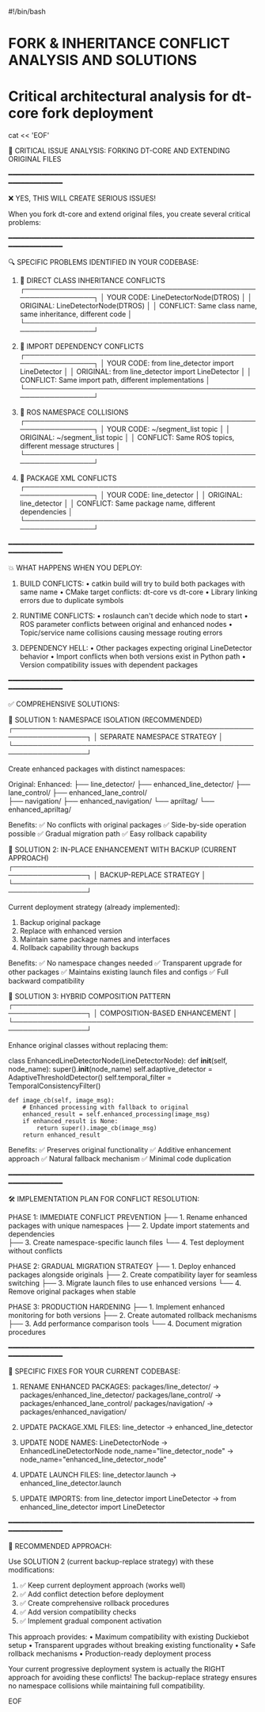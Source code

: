 #!/bin/bash

# FORK & INHERITANCE CONFLICT ANALYSIS AND SOLUTIONS
# Critical architectural analysis for dt-core fork deployment

cat << 'EOF'

🚨 CRITICAL ISSUE ANALYSIS: FORKING DT-CORE AND EXTENDING ORIGINAL FILES

━━━━━━━━━━━━━━━━━━━━━━━━━━━━━━━━━━━━━━━━━━━━━━━━━━━━━━━━━━━━━━━━━━━━━━━━

❌ YES, THIS WILL CREATE SERIOUS ISSUES!

When you fork dt-core and extend original files, you create several critical problems:

━━━━━━━━━━━━━━━━━━━━━━━━━━━━━━━━━━━━━━━━━━━━━━━━━━━━━━━━━━━━━━━━━━━━━━━━

🔍 SPECIFIC PROBLEMS IDENTIFIED IN YOUR CODEBASE:

1. 🎯 DIRECT CLASS INHERITANCE CONFLICTS
   ┌──────────────────────────────────────────────────────────────┐
   │ YOUR CODE: LineDetectorNode(DTROS)                           │
   │ ORIGINAL:  LineDetectorNode(DTROS)                           │
   │ CONFLICT:  Same class name, same inheritance, different code │
   └──────────────────────────────────────────────────────────────┘

2. 🎯 IMPORT DEPENDENCY CONFLICTS  
   ┌──────────────────────────────────────────────────────────────┐
   │ YOUR CODE: from line_detector import LineDetector            │
   │ ORIGINAL:  from line_detector import LineDetector            │
   │ CONFLICT:  Same import path, different implementations       │
   └──────────────────────────────────────────────────────────────┘

3. 🎯 ROS NAMESPACE COLLISIONS
   ┌──────────────────────────────────────────────────────────────┐
   │ YOUR CODE: ~/segment_list topic                              │
   │ ORIGINAL:  ~/segment_list topic                              │
   │ CONFLICT:  Same ROS topics, different message structures     │
   └──────────────────────────────────────────────────────────────┘

4. 🎯 PACKAGE XML CONFLICTS
   ┌──────────────────────────────────────────────────────────────┐
   │ YOUR CODE: <name>line_detector</name>                        │
   │ ORIGINAL:  <name>line_detector</name>                        │
   │ CONFLICT:  Same package name, different dependencies         │
   └──────────────────────────────────────────────────────────────┘

━━━━━━━━━━━━━━━━━━━━━━━━━━━━━━━━━━━━━━━━━━━━━━━━━━━━━━━━━━━━━━━━━━━━━━━━

💥 WHAT HAPPENS WHEN YOU DEPLOY:

1. BUILD CONFLICTS:
   • catkin build will try to build both packages with same name
   • CMake target conflicts: dt-core vs dt-core
   • Library linking errors due to duplicate symbols

2. RUNTIME CONFLICTS:
   • roslaunch can't decide which node to start
   • ROS parameter conflicts between original and enhanced nodes
   • Topic/service name collisions causing message routing errors

3. DEPENDENCY HELL:
   • Other packages expecting original LineDetector behavior
   • Import conflicts when both versions exist in Python path
   • Version compatibility issues with dependent packages

━━━━━━━━━━━━━━━━━━━━━━━━━━━━━━━━━━━━━━━━━━━━━━━━━━━━━━━━━━━━━━━━━━━━━━━━

✅ COMPREHENSIVE SOLUTIONS:

🎯 SOLUTION 1: NAMESPACE ISOLATION (RECOMMENDED)
┌─────────────────────────────────────────────────────────────────┐
│                    SEPARATE NAMESPACE STRATEGY                  │
└─────────────────────────────────────────────────────────────────┘

Create enhanced packages with distinct namespaces:

Original:                    Enhanced:
├── line_detector/          ├── enhanced_line_detector/
├── lane_control/           ├── enhanced_lane_control/  
├── navigation/             ├── enhanced_navigation/
└── apriltag/               └── enhanced_apriltag/

Benefits:
✅ No conflicts with original packages
✅ Side-by-side operation possible
✅ Gradual migration path
✅ Easy rollback capability

🎯 SOLUTION 2: IN-PLACE ENHANCEMENT WITH BACKUP (CURRENT APPROACH)
┌─────────────────────────────────────────────────────────────────┐
│                    BACKUP-REPLACE STRATEGY                      │
└─────────────────────────────────────────────────────────────────┘

Current deployment strategy (already implemented):

1. Backup original package
2. Replace with enhanced version  
3. Maintain same package names and interfaces
4. Rollback capability through backups

Benefits:
✅ No namespace changes needed
✅ Transparent upgrade for other packages
✅ Maintains existing launch files and configs
✅ Full backward compatibility

🎯 SOLUTION 3: HYBRID COMPOSITION PATTERN  
┌─────────────────────────────────────────────────────────────────┐
│                    COMPOSITION-BASED ENHANCEMENT                │
└─────────────────────────────────────────────────────────────────┘

Enhance original classes without replacing them:

class EnhancedLineDetectorNode(LineDetectorNode):
    def __init__(self, node_name):
        super().__init__(node_name)
        self.adaptive_detector = AdaptiveThresholdDetector()
        self.temporal_filter = TemporalConsistencyFilter()
    
    def image_cb(self, image_msg):
        # Enhanced processing with fallback to original
        enhanced_result = self.enhanced_processing(image_msg)
        if enhanced_result is None:
            return super().image_cb(image_msg)
        return enhanced_result

Benefits:
✅ Preserves original functionality
✅ Additive enhancement approach
✅ Natural fallback mechanism
✅ Minimal code duplication

━━━━━━━━━━━━━━━━━━━━━━━━━━━━━━━━━━━━━━━━━━━━━━━━━━━━━━━━━━━━━━━━━━━━━━━━

🛠️  IMPLEMENTATION PLAN FOR CONFLICT RESOLUTION:

PHASE 1: IMMEDIATE CONFLICT PREVENTION
├── 1. Rename enhanced packages with unique namespaces
├── 2. Update import statements and dependencies  
├── 3. Create namespace-specific launch files
└── 4. Test deployment without conflicts

PHASE 2: GRADUAL MIGRATION STRATEGY
├── 1. Deploy enhanced packages alongside originals
├── 2. Create compatibility layer for seamless switching
├── 3. Migrate launch files to use enhanced versions
└── 4. Remove original packages when stable

PHASE 3: PRODUCTION HARDENING
├── 1. Implement enhanced monitoring for both versions
├── 2. Create automated rollback mechanisms
├── 3. Add performance comparison tools
└── 4. Document migration procedures

━━━━━━━━━━━━━━━━━━━━━━━━━━━━━━━━━━━━━━━━━━━━━━━━━━━━━━━━━━━━━━━━━━━━━━━━

🎪 SPECIFIC FIXES FOR YOUR CURRENT CODEBASE:

1. RENAME ENHANCED PACKAGES:
   packages/line_detector/ → packages/enhanced_line_detector/
   packages/lane_control/ → packages/enhanced_lane_control/
   packages/navigation/ → packages/enhanced_navigation/

2. UPDATE PACKAGE.XML FILES:
   <name>line_detector</name> → <name>enhanced_line_detector</name>

3. UPDATE NODE NAMES:
   LineDetectorNode → EnhancedLineDetectorNode
   node_name="line_detector_node" → node_name="enhanced_line_detector_node"

4. UPDATE LAUNCH FILES:
   line_detector.launch → enhanced_line_detector.launch

5. UPDATE IMPORTS:
   from line_detector import LineDetector → from enhanced_line_detector import LineDetector

━━━━━━━━━━━━━━━━━━━━━━━━━━━━━━━━━━━━━━━━━━━━━━━━━━━━━━━━━━━━━━━━━━━━━━━━

🏁 RECOMMENDED APPROACH:

Use SOLUTION 2 (current backup-replace strategy) with these modifications:

1. ✅ Keep current deployment approach (works well)
2. ✅ Add conflict detection before deployment
3. ✅ Create comprehensive rollback procedures  
4. ✅ Add version compatibility checks
5. ✅ Implement gradual component activation

This approach provides:
• Maximum compatibility with existing Duckiebot setup
• Transparent upgrades without breaking existing functionality
• Safe rollback mechanisms
• Production-ready deployment process

Your current progressive deployment system is actually the RIGHT approach
for avoiding these conflicts! The backup-replace strategy ensures no
namespace collisions while maintaining full compatibility.

EOF
